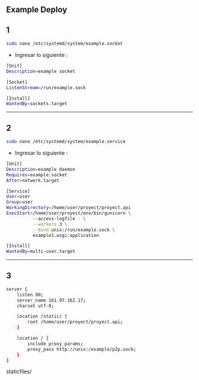 
## Example Deploy

## 1

```bash
sudo nano /etc/systemd/system/example.socket
```

- Ingresar lo siguiente :

```bash
[Unit]
Description=example socket

[Socket]
ListenStream=/run/example.sock

[Install]
WantedBy=sockets.target
```

---
## 2

```bash
sudo nano /etc/systemd/system/example.service
```

- Ingresar lo siguiente :


```bash
[Unit]
Description=example daemon
Requires=example.socket
After=network.target

[Service]
User=user
Group=user
WorkingDirectory=/home/user/proyect/proyect.api
ExecStart=/home/user/proyect/env/bin/gunicorn \
          --access-logfile - \
          --workers 3 \
          --bind unix:/run/example.sock \
          example1.wsgi:application

[Install]
WantedBy=multi-user.target
```

---

## 3

```bash
server {
    listen 80;
    server_name 161.97.162.17;
    charset utf-8;

    location /static/ {
        root /home/user/proyect/proyect.api;
    }

    location / {
        include proxy_params;
        proxy_pass http://unix:/example/p2p.sock;
    }
}
```

staticfiles/
